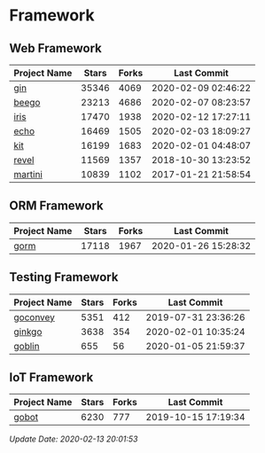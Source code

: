 # Framework

## Web Framework

| Project Name | Stars | Forks | Last Commit |
| ------------ | ----- | ----- | ----------- |
| [gin](https://github.com/gin-gonic/gin) | 35346 | 4069 | 2020-02-09 02:46:22 |
| [beego](https://github.com/astaxie/beego) | 23213 | 4686 | 2020-02-07 08:23:57 |
| [iris](https://github.com/kataras/iris) | 17470 | 1938 | 2020-02-12 17:27:11 |
| [echo](https://github.com/labstack/echo) | 16469 | 1505 | 2020-02-03 18:09:27 |
| [kit](https://github.com/go-kit/kit) | 16199 | 1683 | 2020-02-01 04:48:07 |
| [revel](https://github.com/revel/revel) | 11569 | 1357 | 2018-10-30 13:23:52 |
| [martini](https://github.com/go-martini/martini) | 10839 | 1102 | 2017-01-21 21:58:54 |

## ORM Framework

| Project Name | Stars | Forks | Last Commit |
| ------------ | ----- | ----- | ----------- |
| [gorm](https://github.com/jinzhu/gorm) | 17118 | 1967 | 2020-01-26 15:28:32 |

## Testing Framework

| Project Name | Stars | Forks | Last Commit |
| ------------ | ----- | ----- | ----------- |
| [goconvey](https://github.com/smartystreets/goconvey) | 5351 | 412 | 2019-07-31 23:36:26 |
| [ginkgo](https://github.com/onsi/ginkgo) | 3638 | 354 | 2020-02-01 10:35:24 |
| [goblin](https://github.com/franela/goblin) | 655 | 56 | 2020-01-05 21:59:37 |

## IoT Framework

| Project Name | Stars | Forks | Last Commit |
| ------------ | ----- | ----- | ----------- |
| [gobot](https://github.com/hybridgroup/gobot) | 6230 | 777 | 2019-10-15 17:19:34 |

*Update Date: 2020-02-13 20:01:53*